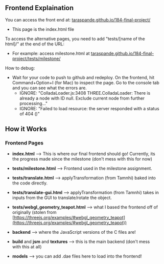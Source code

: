 ## Frontend Explaination 

You can access the front end at: [taraspande.github.io/184-final-project/](https://taraspande.github.io/184-final-project/)
- This page is the index.html file

To access the alternative pages, you need to add "tests/[name of the html]/" at the end of the URL:
- For example: access milestone.html at [taraspande.github.io/184-final-project/tests/milestone/](https://taraspande.github.io/184-final-project/tests/milestone/)

How to debug:
- Wait for your code to push to github and redeploy. On the frontend, hit Command+Option+I (for Mac) to inspect the page. Go to the console tab and you can see what the errors are.
     - IGNORE: "ColladaLoader.js:3408 THREE.ColladaLoader: There is already a node with ID null. Exclude current node from further processing..."
     - IGNORE: "Failed to load resource: the server responded with a status of 404 ()"

## How it Works

### Frontend Pages
- **index.html** --> This is where our final frontend should go! Currently, its the progress made since the milestone (don't mess with this for now)
- **tests/milestone.html** --> Frontend used in the milestone assignment.
- **tests/translate.html** --> applyTransformation (from Tamnhi) baked into the code directly.
- **tests/translate-gui.html** --> applyTransformation (from Tamnhi) takes in inputs from the GUI to translate/rotate the object.
- **tests/webgl_geometry_teapot.html** --> what I based the frontend off of originally (stolen from [https://threejs.org/examples/#webgl_geometry_teapot](https://threejs.org/examples/#webgl_geometry_teapot))

- **backend** --> where the JavaScript versions of the C files are!
- **build** and **jsm** and **textures** --> this is the main backend (don't mess with this at all)
- **models** --> you can add .dae files here to load into the frontend!
